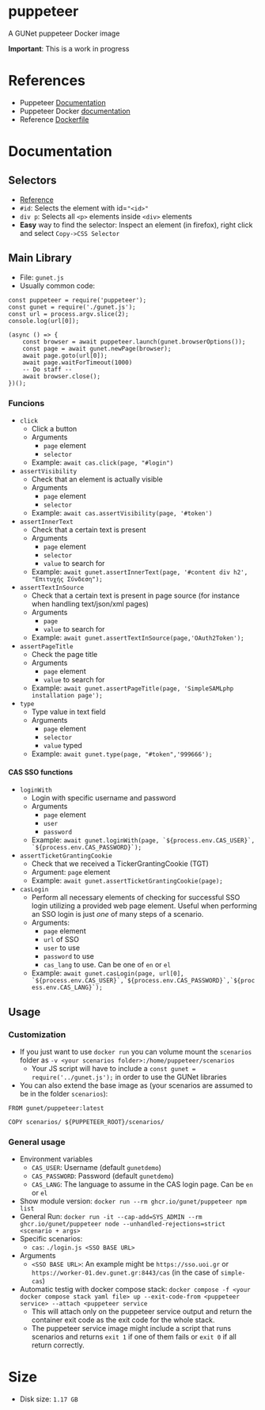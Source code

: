 # puppeteer
A GUNet puppeteer Docker image

**Important**: This is a work in progress

# References
* Puppeteer [Documentation](https://pptr.dev/category/guides)
* Puppeteer Docker [documentation](https://pptr.dev/guides/docker)
* Reference [Dockerfile](https://github.com/puppeteer/puppeteer/blob/main/docker/Dockerfile)


# Documentation
## Selectors
* [Reference](https://www.w3schools.com/cssref/css_selectors.php)
* `#id`: Selects the element with id=`"<id>"`
* `div p`: Selects all `<p>` elements inside `<div>` elements
* **Easy** way to find the selector: Inspect an element (in firefox), right click and select `Copy->CSS Selector`

## Main Library
* File: `gunet.js`
* Usually common code:
```
const puppeteer = require('puppeteer');
const gunet = require('./gunet.js');
const url = process.argv.slice(2);
console.log(url[0]);

(async () => {
    const browser = await puppeteer.launch(gunet.browserOptions());
    const page = await gunet.newPage(browser);
    await page.goto(url[0]);
    await page.waitForTimeout(1000)
    -- Do staff --
    await browser.close();
})();
```
### Funcions
* `click`
  - Click a button
  - Arguments
    - `page` element
    - `selector`
  - Example: `await cas.click(page, "#login")`
* `assertVisibility`
  - Check that an element is actually visible
  - Arguments
    - `page` element
    - `selector`
  - Example: `await cas.assertVisibility(page, '#token')`
* `assertInnerText`
  - Check that a certain text is present
  - Arguments
    - `page` element
    - `selector`
    - `value` to search for
  - Example: `await gunet.assertInnerText(page, '#content div h2', "Επιτυχής Σύνδεση");`
* `assertTextInSource`
  - Check that a certain text is present in page source (for instance when handling text/json/xml pages)
  - Arguments
    - `page`
    - `value` to search for
  - Example: `await gunet.assertTextInSource(page,'OAuth2Token');`
* `assertPageTitle`
  - Check the page title
  - Arguments
    - `page` element
    - `value` to search for
  - Example: `await gunet.assertPageTitle(page, 'SimpleSAMLphp installation page');`
* `type`
  - Type value in text field
  - Arguments
    - `page` element
    - `selector`
    - `value` typed
  - Example: `await gunet.type(page, "#token",'999666');`
#### CAS SSO functions
* `loginWith`
  - Login with specific username and password
  - Arguments
    - `page` element
    - `user`
    - `password`
  - Example: ```await gunet.loginWith(page, `${process.env.CAS_USER}`, `${process.env.CAS_PASSWORD}`);```
* `assertTicketGrantingCookie`
  - Check that we received a TickerGrantingCookie (TGT)
  - Argument: `page` element
  - Example: `await gunet.assertTicketGrantingCookie(page);`
* `casLogin`
  - Perform all necessary elements of checking for successful SSO login utilizing a provided web page element. Useful when performing an SSO login is just *one* of many steps of a scenario.
  - Arguments:
    * `page` element
    * `url` of SSO
    * `user` to use
    * `password` to use
    * `cas_lang` to use. Can be one of `en` or `el`
  - Example: ```await gunet.casLogin(page, url[0], `${process.env.CAS_USER}`,`${process.env.CAS_PASSWORD}`,`${process.env.CAS_LANG}`);```

## Usage
### Customization
* If you just want to use `docker run` you can volume mount the `scenarios` folder as `-v <your scenarios folder>:/home/puppeteer/scenarios`
  - Your JS script will have to include a `const gunet = require('../gunet.js');` in order to use the GUNet libraries
* You can also extend the base image as (your scenarios are assumed to be in the folder `scenarios`):
```
FROM gunet/puppeteer:latest

COPY scenarios/ ${PUPPETEER_ROOT}/scenarios/
```
### General usage
* Environment variables
  - `CAS_USER`: Username (default `gunetdemo`)
  - `CAS_PASSWORD`: Password (default `gunetdemo`)
  - `CAS_LANG`: The language to assume in the CAS login page. Can be `en` or `el`
* Show module version: `docker run --rm ghcr.io/gunet/puppeteer npm list`
* General Run: `docker run -it --cap-add=SYS_ADMIN --rm ghcr.io/gunet/puppeteer node --unhandled-rejections=strict <scenario + args>`
* Specific scenarios:
  - `cas`: `./login.js <SSO BASE URL>`
* Arguments
  - `<SSO BASE URL>`: An example might be `https://sso.uoi.gr` or `https://worker-01.dev.gunet.gr:8443/cas` (in the case of `simple-cas`)
* Automatic testig with docker compose stack: `docker compose -f <your docker compose stack yaml file> up --exit-code-from <puppeteer service> --attach <puppeteer service`
  - This will attach only on the puppeteer service output and return the container exit code as the exit code for the whole stack.
  - The puppeteer service image might include a script that runs scenarios and returns `exit 1` if one of them fails or `exit 0` if all return correctly.

# Size
* Disk size: `1.17 GB`